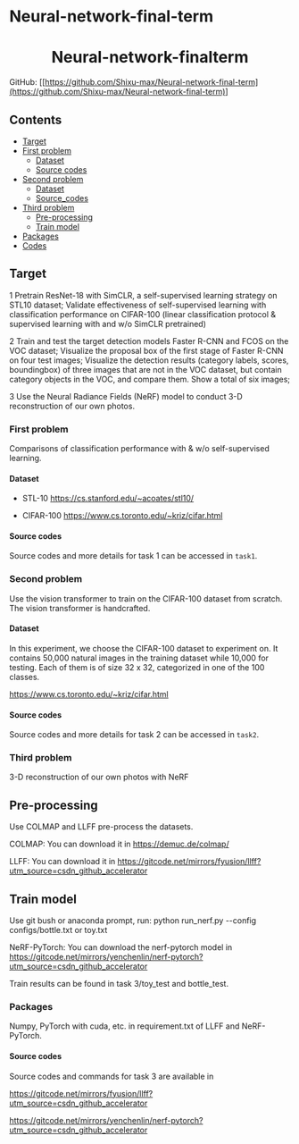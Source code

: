 # Neural-network-final-term
<h1 align="center"> Neural-network-finalterm</h1>

GitHub: [[https://github.com/Shixu-max/Neural-network-final-term](https://github.com/Shixu-max/Neural-network-final-term)]



## Contents
- [Target](#target)
- [First problem](#first-problem)
  * [Dataset](#dataset)
  * [Source codes](#codes1)
- [Second problem](#second-problem)
  * [Dataset](#dataset)
  * [Source_codes](#compare)
- [Third problem](#third-problem)
  * [Pre-processing](#pre-processing)
  * [Train model](#train-model)
- [Packages](#packages)
- [Codes](#codes)


## Target
1 Pretrain ResNet-18 with SimCLR, a self-supervised learning strategy on STL10 dataset; Validate effectiveness of self-supervised learning with classification performance on CIFAR-100 (linear classification protocol & supervised learning with and w/o SimCLR pretrained) 

2 Train and test the target detection models Faster R-CNN and FCOS on the VOC dataset; Visualize the proposal box of the first stage of Faster R-CNN on four test images; Visualize the detection results (category labels, scores, boundingbox) of three images that are not in the VOC dataset, but contain category objects in the VOC, and compare them. Show a total of six images;

3 Use the Neural Radiance Fields (NeRF) model to conduct 3-D reconstruction of our own photos.
### First problem
Comparisons of classification performance with & w/o self-supervised learning.

#### Dataset

- STL-10 https://cs.stanford.edu/~acoates/stl10/ 

- CIFAR-100 https://www.cs.toronto.edu/~kriz/cifar.html

#### Source codes

Source codes and more details for task 1 can be accessed in `task1`.



### Second problem
Use the vision transformer to train on the CIFAR-100 dataset from scratch. The vision transformer is handcrafted.
#### Dataset
In this experiment, we choose the CIFAR-100 dataset to experiment on. It contains 50,000 natural images in the training dataset while 10,000 for testing. Each of them is of size 32 x 32, categorized in one of the 100 classes.

https://www.cs.toronto.edu/~kriz/cifar.html

#### Source codes

Source codes and more details for task 2 can be accessed in `task2`.
### Third problem
3-D reconstruction of our own photos with NeRF

## Pre-processing
Use COLMAP and LLFF pre-process the datasets.


COLMAP: You can download it in https://demuc.de/colmap/


LLFF: You can download it in https://gitcode.net/mirrors/fyusion/llff?utm_source=csdn_github_accelerator

## Train model
Use git bush or anaconda prompt, run: python run_nerf.py --config configs/bottle.txt or toy.txt


NeRF-PyTorch: You can download the nerf-pytorch model in https://gitcode.net/mirrors/yenchenlin/nerf-pytorch?utm_source=csdn_github_accelerator


Train results can be found in task 3/toy_test and bottle_test.

### Packages
Numpy, PyTorch with cuda, etc. in requirement.txt of LLFF and NeRF-PyTorch.


#### Source codes
Source codes and commands for task 3 are available in 

https://gitcode.net/mirrors/fyusion/llff?utm_source=csdn_github_accelerator

https://gitcode.net/mirrors/yenchenlin/nerf-pytorch?utm_source=csdn_github_accelerator


